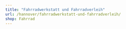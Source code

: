 ```yaml
---
title: "Fahrradwerkstatt und Fahrradverleih"
url: /hannover/fahrradwerkstatt-und-fahrradverleih/
shop: Fahrrad
---
```


